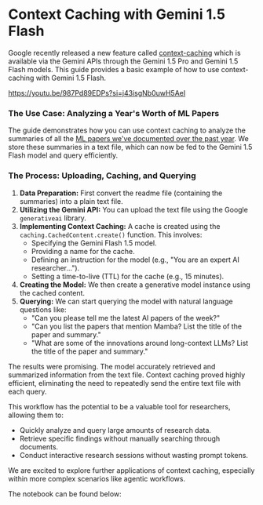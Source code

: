 # Context Caching with Gemini 1.5 Flash


Google recently released a new feature called [context-caching](https://ai.google.dev/gemini-api/docs/caching?lang=python) which is available via the Gemini APIs through the Gemini 1.5 Pro and Gemini 1.5 Flash models. This guide provides a basic example of how to use context-caching with Gemini 1.5 Flash.




https://youtu.be/987Pd89EDPs?si=j43isgNb0uwH5AeI

### The Use Case: Analyzing a Year's Worth of ML Papers

The guide demonstrates how you can use context caching to analyze the summaries of all the [ML papers we've documented over the past year](https://github.com/dair-ai/ML-Papers-of-the-Week). We store these summaries in a text file, which can now be fed to the Gemini 1.5 Flash model and query efficiently. 

### The Process: Uploading, Caching, and Querying

1. **Data Preparation:** First convert the readme file (containing the summaries) into a plain text file.
2. **Utilizing the Gemini API:** You can upload the text file using the Google `generativeai` library.
3. **Implementing Context Caching:**  A cache is created using the `caching.CachedContent.create()` function. This involves:
    * Specifying the Gemini Flash 1.5 model.
    * Providing a name for the cache.
    * Defining an instruction for the model (e.g., "You are an expert AI researcher..."). 
    * Setting a time-to-live (TTL) for the cache (e.g., 15 minutes).
4. **Creating the Model:** We then create a generative model instance using the cached content.
5. **Querying:**  We can start querying the model with natural language questions like:
    * "Can you please tell me the latest AI papers of the week?"
    * "Can you list the papers that mention Mamba? List the title of the paper and summary."
    * "What are some of the innovations around long-context LLMs? List the title of the paper and summary."

The results were promising. The model accurately retrieved and summarized information from the text file. Context caching proved highly efficient, eliminating the need to repeatedly send the entire text file with each query.

This workflow has the potential to be a valuable tool for researchers, allowing them to:

* Quickly analyze and query large amounts of research data.
* Retrieve specific findings without manually searching through documents.
* Conduct interactive research sessions without wasting prompt tokens.

We are excited to explore further applications of context caching, especially within more complex scenarios like agentic workflows. 


The notebook can be found below:




